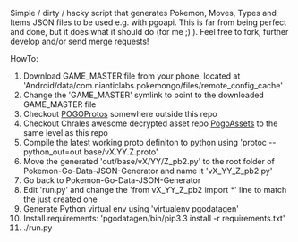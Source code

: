 Simple / dirty / hacky script that generates Pokemon, Moves, Types and Items JSON files to be used e.g. with pgoapi. This is far from being perfect and done, but it does what it should do (for me ;) ). Feel free to fork, further develop and/or send merge requests!

HowTo:
1. Download GAME_MASTER file from your phone, located at 'Android/data/com.nianticlabs.pokemongo/files/remote_config_cache'
2. Change the 'GAME_MASTER' symlink to point to the downloaded GAME_MASTER file
3. Checkout [POGOProtos](https://github.com/AeonLucid/POGOProtos) somewhere outside this repo
4. Checkout Chrales awesome decrypted asset repo [PogoAssets](https://github.com/ZeChrales/PogoAssets) to the same level as this repo
5. Compile the latest working proto definiton to python using 'protoc --python_out=out base/vX.YY.Z.proto'
6. Move the generated 'out/base/vX/YY/Z_pb2.py' to the root folder of Pokemon-Go-Data-JSON-Generator and name it 'vX_YY_Z_pb2.py'
7. Go back to Pokemon-Go-Data-JSON-Generator
8. Edit 'run.py' and change the 'from vX_YY_Z_pb2 import *' line to match the just created one
9. Generate Python virtual env using 'virtualenv pgodatagen'
10. Install requirements: 'pgodatagen/bin/pip3.3 install -r requirements.txt'
11. ./run.py
